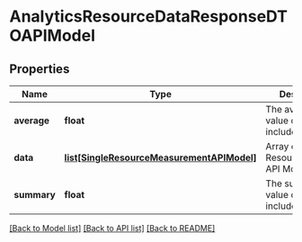 # AnalyticsResourceDataResponseDTOAPIModel

## Properties
Name | Type | Description | Notes
------------ | ------------- | ------------- | -------------
**average** | **float** | The average value of the included data | [optional] 
**data** | [**list[SingleResourceMeasurementAPIModel]**](SingleResourceMeasurementAPIModel.md) | Array of ResourceDataDTO API Model | [optional] 
**summary** | **float** | The summary value of the included data | [optional] 

[[Back to Model list]](../README.md#documentation-for-models) [[Back to API list]](../README.md#documentation-for-api-endpoints) [[Back to README]](../README.md)


